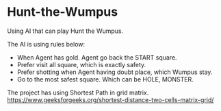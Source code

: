 # Hunt-the-Wumpus
Using AI that can play Hunt the Wumpus.

The AI is using rules below:
- When Agent has gold. Agent go back the START square.
- Prefer visit all square, which is exactly safety.
- Prefer shotting when Agent having doubt place, which Wumpus stay.
- Go to the most safest square. Which can be HOLE, MONSTER.

The project has using Shortest Path in grid matrix.
https://www.geeksforgeeks.org/shortest-distance-two-cells-matrix-grid/
